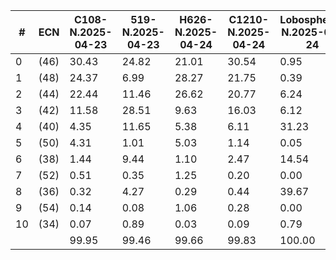 | #   | ECN  | C108-N.2025-04-23 | 519-N.2025-04-23 | H626-N.2025-04-24 | C1210-N.2025-04-24 | Lobosphera-N.2025-04-24 |
| --- | ---- | ----------------- | ---------------- | ----------------- | ------------------ | ----------------------- |
| 0   | (46) | 30.43             | 24.82            | 21.01             | 30.54              | 0.95                    |
| 1   | (48) | 24.37             | 6.99             | 28.27             | 21.75              | 0.39                    |
| 2   | (44) | 22.44             | 11.46            | 26.62             | 20.77              | 6.24                    |
| 3   | (42) | 11.58             | 28.51            | 9.63              | 16.03              | 6.12                    |
| 4   | (40) | 4.35              | 11.65            | 5.38              | 6.11               | 31.23                   |
| 5   | (50) | 4.31              | 1.01             | 5.03              | 1.14               | 0.05                    |
| 6   | (38) | 1.44              | 9.44             | 1.10              | 2.47               | 14.54                   |
| 7   | (52) | 0.51              | 0.35             | 1.25              | 0.20               | 0.00                    |
| 8   | (36) | 0.32              | 4.27             | 0.29              | 0.44               | 39.67                   |
| 9   | (54) | 0.14              | 0.08             | 1.06              | 0.28               | 0.00                    |
| 10  | (34) | 0.07              | 0.89             | 0.03              | 0.09               | 0.79                    |
|     |      | 99.95             | 99.46            | 99.66             | 99.83              | 100.00                  |